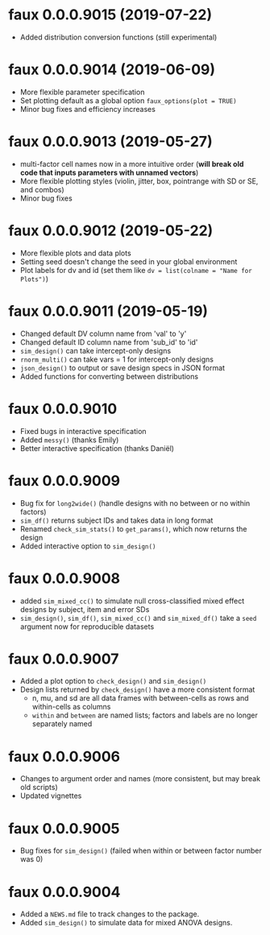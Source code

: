 # faux 0.0.0.9015 (2019-07-22)

* Added distribution conversion functions (still experimental)

# faux 0.0.0.9014 (2019-06-09)

* More flexible parameter specification
* Set plotting default as a global option `faux_options(plot = TRUE)`
* Minor bug fixes and efficiency increases

# faux 0.0.0.9013 (2019-05-27)

* multi-factor cell names now in a more intuitive order (**will break old code that inputs parameters with unnamed vectors**)
* More flexible plotting styles (violin, jitter, box, pointrange with SD or SE, and combos)
* Minor bug fixes

# faux 0.0.0.9012 (2019-05-22)

* More flexible plots and data plots
* Setting seed doesn't change the seed in your global environment
* Plot labels for dv and id (set them like `dv = list(colname = "Name for Plots")`)

# faux 0.0.0.9011 (2019-05-19)

* Changed default DV column name from 'val' to 'y'
* Changed default ID column name from 'sub_id' to 'id'
* `sim_design()` can take intercept-only designs
* `rnorm_multi()` can take vars = 1 for intercept-only designs
* `json_design()` to output or save design specs in JSON format
* Added functions for converting between distributions

# faux 0.0.0.9010

* Fixed bugs in interactive specification
* Added `messy()` (thanks Emily)
* Better interactive specification (thanks Daniël)

# faux 0.0.0.9009

* Bug fix for `long2wide()` (handle designs with no between or no within factors)
* `sim_df()` returns subject IDs and takes data in long format
* Renamed `check_sim_stats()` to `get_params()`, which now returns the design
* Added interactive option to `sim_design()`

# faux 0.0.0.9008

* added `sim_mixed_cc()` to simulate null cross-classified mixed effect designs by subject, item and error SDs
* `sim_design()`, `sim_df()`, `sim_mixed_cc()` and `sim_mixed_df()` take a `seed` argument now for reproducible datasets

# faux 0.0.0.9007

* Added a plot option to `check_design()` and `sim_design()`
* Design lists returned by `check_design()` have a more consistent format 
    - n, mu, and sd are all data frames with between-cells as rows and within-cells as columns
    - `within` and `between` are named lists; factors and labels are no longer separately named

# faux 0.0.0.9006

* Changes to argument order and names (more consistent, but may break old scripts)
* Updated vignettes

# faux 0.0.0.9005

* Bug fixes for `sim_design()` (failed when within or between factor number was 0)

# faux 0.0.0.9004

* Added a `NEWS.md` file to track changes to the package.
* Added `sim_design()` to simulate data for mixed ANOVA designs.

